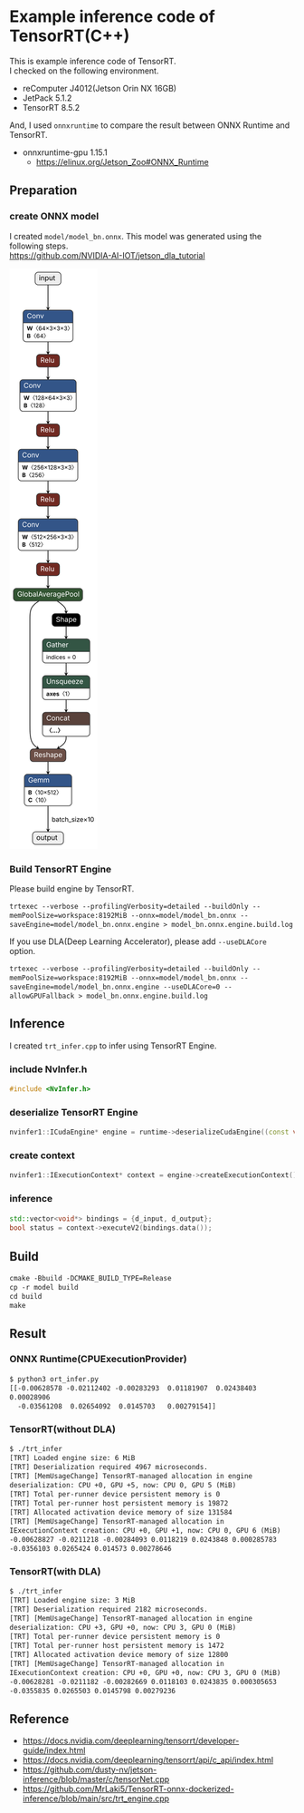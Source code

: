 # Example inference code of TensorRT(C++)

This is example inference code of TensorRT.  
I checked on the following environment.

- reComputer J4012(Jetson Orin NX 16GB)
- JetPack 5.1.2
- TensorRT 8.5.2

And, I used `onnxruntime` to compare the result between ONNX Runtime and TensorRT.

- onnxruntime-gpu 1.15.1
  - <https://elinux.org/Jetson_Zoo#ONNX_Runtime>

## Preparation

### create ONNX model

I created `model/model_bn.onnx`. This model was generated using the following steps.  
<https://github.com/NVIDIA-AI-IOT/jetson_dla_tutorial>

![](image/model_bn.onnx.svg)

### Build TensorRT Engine

Please build engine by TensorRT.

```shell
trtexec --verbose --profilingVerbosity=detailed --buildOnly --memPoolSize=workspace:8192MiB --onnx=model/model_bn.onnx --saveEngine=model/model_bn.onnx.engine > model_bn.onnx.engine.build.log
```

If you use DLA(Deep Learning Accelerator), please add `--useDLACore` option.

```shell
trtexec --verbose --profilingVerbosity=detailed --buildOnly --memPoolSize=workspace:8192MiB --onnx=model/model_bn.onnx --saveEngine=model/model_bn.onnx.engine --useDLACore=0 --allowGPUFallback > model_bn.onnx.engine.build.log
```

## Inference

I created `trt_infer.cpp` to infer using TensorRT Engine.

### include NvInfer.h

```cpp
#include <NvInfer.h>
```

### deserialize TensorRT Engine

```cpp
nvinfer1::ICudaEngine* engine = runtime->deserializeCudaEngine((const void*)engine_data.get(), engine_size);
```

### create context

```cpp
nvinfer1::IExecutionContext* context = engine->createExecutionContext();
```

### inference

```cpp
std::vector<void*> bindings = {d_input, d_output};
bool status = context->executeV2(bindings.data());
```

## Build

```shell
cmake -Bbuild -DCMAKE_BUILD_TYPE=Release
cp -r model build
cd build
make
```

## Result

### ONNX Runtime(CPUExecutionProvider)

```shell
$ python3 ort_infer.py
[[-0.00628578 -0.02112402 -0.00283293  0.01181907  0.02438403  0.00028906
  -0.03561208  0.02654092  0.0145703   0.00279154]]
```

### TensorRT(without DLA)

```shell
$ ./trt_infer
[TRT] Loaded engine size: 6 MiB
[TRT] Deserialization required 4967 microseconds.
[TRT] [MemUsageChange] TensorRT-managed allocation in engine deserialization: CPU +0, GPU +5, now: CPU 0, GPU 5 (MiB)
[TRT] Total per-runner device persistent memory is 0
[TRT] Total per-runner host persistent memory is 19872
[TRT] Allocated activation device memory of size 131584
[TRT] [MemUsageChange] TensorRT-managed allocation in IExecutionContext creation: CPU +0, GPU +1, now: CPU 0, GPU 6 (MiB)
-0.00628827 -0.0211218 -0.00284093 0.0118219 0.0243848 0.000285783 -0.0356103 0.0265424 0.014573 0.00278646
```

### TensorRT(with DLA)

```shell
$ ./trt_infer
[TRT] Loaded engine size: 3 MiB
[TRT] Deserialization required 2182 microseconds.
[TRT] [MemUsageChange] TensorRT-managed allocation in engine deserialization: CPU +3, GPU +0, now: CPU 3, GPU 0 (MiB)
[TRT] Total per-runner device persistent memory is 0
[TRT] Total per-runner host persistent memory is 1472
[TRT] Allocated activation device memory of size 12800
[TRT] [MemUsageChange] TensorRT-managed allocation in IExecutionContext creation: CPU +0, GPU +0, now: CPU 3, GPU 0 (MiB)
-0.00628281 -0.0211182 -0.00282669 0.0118103 0.0243835 0.000305653 -0.0355835 0.0265503 0.0145798 0.00279236
```

## Reference

- <https://docs.nvidia.com/deeplearning/tensorrt/developer-guide/index.html>
- <https://docs.nvidia.com/deeplearning/tensorrt/api/c_api/index.html>
- <https://github.com/dusty-nv/jetson-inference/blob/master/c/tensorNet.cpp>
- <https://github.com/MrLaki5/TensorRT-onnx-dockerized-inference/blob/main/src/trt_engine.cpp>
